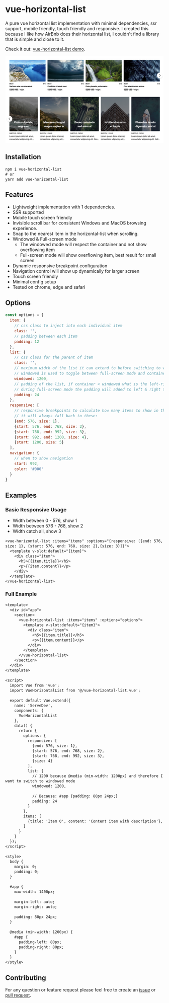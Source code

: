 # vue-horizontal-list
A pure vue horizontal list implementation with minimal dependencies, ssr support, mobile friendly, touch friendly and responsive. 
I created this because I like how AirBnb does their horizontal list, I couldn't find a library that is simple and close to it.

Check it out: [vue-horizontal-list demo](https://nuxt-app.now.sh/vue-horizontal-list).

[![vue-horizontal-list screenshot](demo.png)](https://nuxt-app.now.sh/vue-horizontal-list)


## Installation
```shell script
npm i vue-horizontal-list
# or
yarn add vue-horizontal-list
```

## Features
* Lightweight implementation with 1 dependencies.
* SSR supported
* Mobile touch screen friendly
* Invisible scroll bar for consistent Windows and MacOS browsing experience.
* Snap to the nearest item in the horizontal-list when scrolling.
* Windowed & Full-screen mode
  * The windowed mode will respect the container and not show overflowing item
  * Full-screen mode will show overflowing item, best result for small screen
* Dynamic responsive breakpoint configuration
* Navigation control will show up dynamically for larger screen
* Touch screen friendly
* Minimal config setup
* Tested on chrome, edge and safari

## Options
```js
const options = {
  item: {
    // css class to inject into each individual item
    class: '',
    // padding between each item
    padding: 12 
  },
  list: {
    // css class for the parent of item
    class: '', 
    // maximum width of the list it can extend to before switching to windowed mode, basically think of the bootstrap container max-width
    // windowed is used to toggle between full-screen mode and container mode
    windowed: 1200,
    // padding of the list, if container < windowed what is the left-right padding of the list
    // during full-screen mode the padding will added to left & right to centralise the item
    padding: 24
  },
  responsive: [
    // responsive breakpoints to calculate how many items to show in the list at each width interval
    // it will always fall back to these: 
    {end: 576, size: 1},
    {start: 576, end: 768, size: 2},
    {start: 768, end: 992, size: 3},
    {start: 992, end: 1200, size: 4},
    {start: 1200, size: 5}
  ],
  navigation: {
    // when to show navigation
    start: 992,
    color: '#000'
  }
} 
```

## Examples

### Basic Responsive Usage
- Width between 0 - 576, show 1
- Width between 576 - 768, show 2
- Width catch all, show 3

```vue
<vue-horizontal-list :items="items" :options="{responsive: [{end: 576, size: 1}, {start: 576, end: 768, size: 2},{size: 3}]}">
  <template v-slot:default="{item}">
    <div class="item">
      <h5>{{item.title}}</h5>
      <p>{{item.content}}</p>
    </div>
  </template>
</vue-horizontal-list>
```

### Full Example
```vue
<template>
  <div id="app">
    <section>
      <vue-horizontal-list :items="items" :options="options">
        <template v-slot:default="{item}">
          <div class="item">
            <h5>{{item.title}}</h5>
            <p>{{item.content}}</p>
          </div>
        </template>
      </vue-horizontal-list>
    </section>
  </div>
</template>

<script>
  import Vue from 'vue';
  import VueHorizontalList from '@/vue-horizontal-list.vue';

  export default Vue.extend({
    name: 'ServeDev',
    components: {
      VueHorizontalList
    },
    data() {
      return {
        options: {
          responsive: [
            {end: 576, size: 1}, 
            {start: 576, end: 768, size: 2},
            {start: 768, end: 992, size: 3},
            {size: 4}
          ],
          list: {
            // 1200 because @media (min-width: 1200px) and therefore I want to switch to windowed mode
            windowed: 1200,
            
            // Because: #app {padding: 80px 24px;}
            padding: 24
          }
        },  
        items: [
          {title: 'Item 0', content: 'Content item with description'},
        ]
      }
    }
  });
</script>

<style>
  body {
    margin: 0;
    padding: 0;
  }

  #app {
    max-width: 1400px;

    margin-left: auto;
    margin-right: auto;

    padding: 80px 24px;
  }

  @media (min-width: 1200px) {
    #app {
      padding-left: 80px;
      padding-right: 80px;
    }
  }
</style>
```

## Contributing
For any question or feature request please feel free to create an [issue](https://github.com/fuxingloh/vue-horizontal-list/issues/new) or [pull request](https://github.com/fuxingloh/vue-horizontal-list/pulls).
